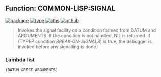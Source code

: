 ## Function: COMMON-LISP:SIGNAL
[![package](https://img.shields.io/badge/Package-COMMON--LISP-5f9ea0.svg?style=social&colorA=999999)](../) [![type](https://img.shields.io/badge/Type-Function-5f9ea0.svg?style=social&colorA=999999)](../#function) [![clhs](https://img.shields.io/badge/CLHS-SIGNAL-5f9ea0.svg?style=social&colorA=999999)](http://www.lispworks.com/documentation/HyperSpec/Body/f_signal.htm) [![github](https://img.shields.io/badge/GitHub-View_the_source-5f9ea0.svg?style=social&colorA=999999&logo=github)](https://github.com/sbcl/sbcl/blob/master/src/code/cold-error.lisp/) 

> Invokes the signal facility on a condition formed from DATUM and
> ARGUMENTS. If the condition is not handled, NIL is returned. If
> (TYPEP condition *BREAK-ON-SIGNALS*) is true, the debugger is invoked
> before any signalling is done.

### Lambda list
```
(DATUM &REST ARGUMENTS)
```
